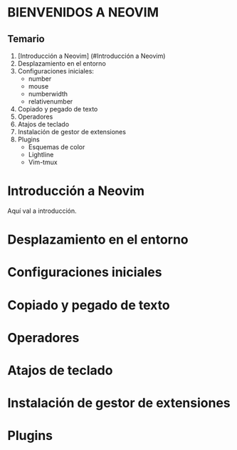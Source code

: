 # BIENVENIDOS A NEOVIM

## Temario

1. [Introducción a Neovim] (#Introducción a Neovim)
2. Desplazamiento en el entorno
3. Configuraciones iniciales:
    - number
    - mouse 
    - numberwidth
    - relativenumber
4. Copiado y pegado de texto
5. Operadores
6. Atajos de teclado
7. Instalación de gestor de extensiones
8. Plugins
    - Esquemas de color
    - Lightline
    - Vim-tmux

# Introducción a Neovim
Aquí val a introducción.
# Desplazamiento en el entorno
# Configuraciones iniciales
# Copiado y pegado de texto
# Operadores
# Atajos de teclado
# Instalación de gestor de extensiones
# Plugins

